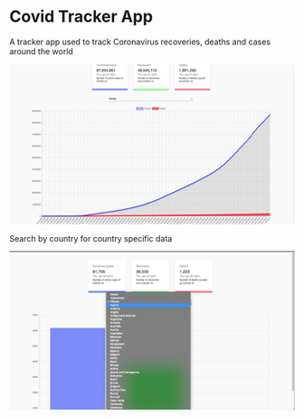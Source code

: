 # Covid Tracker App 

A tracker app used to track Coronavirus recoveries, deaths and cases around the world

![](imagers/datapic.png)

Search by country for country specific data

![](imagers/picker.png)
